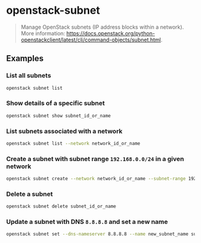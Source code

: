 # openstack-subnet

> Manage OpenStack subnets (IP address blocks within a network). More information: <https://docs.openstack.org/python-openstackclient/latest/cli/command-objects/subnet.html>.

## Examples

### List all subnets

```bash
openstack subnet list
```

### Show details of a specific subnet

```bash
openstack subnet show subnet_id_or_name
```

### List subnets associated with a network

```bash
openstack subnet list --network network_id_or_name
```

### Create a subnet with subnet range `192.168.0.0/24` in a given network

```bash
openstack subnet create --network network_id_or_name --subnet-range 192.168.0.0/24 subnet_name
```

### Delete a subnet

```bash
openstack subnet delete subnet_id_or_name
```

### Update a subnet with DNS `8.8.8.8` and set a new name

```bash
openstack subnet set --dns-nameserver 8.8.8.8 --name new_subnet_name subnet_id
```

